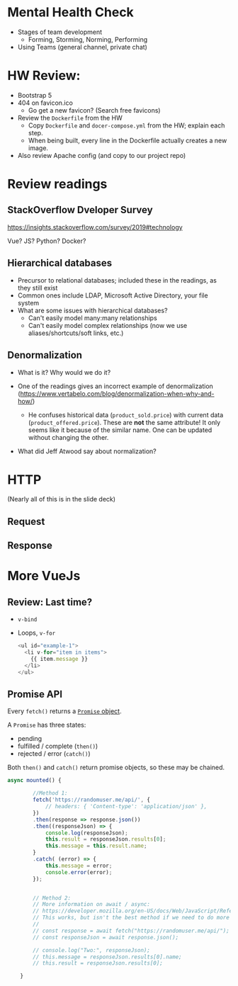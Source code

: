 
# Mental Health Check
  - Stages of team development
    - Forming, Storming, Norming, Performing
  - Using Teams (general channel, private chat)


# HW Review:

* Bootstrap 5
* 404 on favicon.ico
  - Go get a new favicon? (Search free favicons)
* Review the `Dockerfile` from the HW
  - Copy `Dockerfile` and `docer-compose.yml` from the HW; explain each step.
  - When being built, every line in the Dockerfile actually creates a new image.
* Also review Apache config (and copy to our project repo)


# Review readings

## StackOverflow Dveloper Survey
https://insights.stackoverflow.com/survey/2019#technology

Vue? JS? Python? Docker?

## Hierarchical databases

  * Precursor to relational databases; included these in the readings, as they still exist
  * Common ones include LDAP, Microsoft Active Directory, your file system
  * What are some issues with hierarchical databases?
    - Can't easily model many:many relationships
    - Can't easily model complex relationships (now we use aliases/shortcuts/soft links, etc.)

## Denormalization

  * What is it? Why would we do it?

  * One of the readings gives an incorrect example of denormalization (https://www.vertabelo.com/blog/denormalization-when-why-and-how/)
    - He confuses historical data (`product_sold.price`) with current data (`product_offered.price`). These are **not** the same attribute! It only seems like it because of the similar name. One can be updated without changing the other.

  * What did Jeff Atwood say about normalization?

# HTTP
(Nearly all of this is in the slide deck)

## Request

## Response


# More VueJs

## Review: Last time?

* `v-bind`
* Loops, `v-for`

  ```javascript
  <ul id="example-1">
    <li v-for="item in items">
      {{ item.message }}
    </li>
  </ul>
  ```

## Promise API

Every `fetch()` returns a [`Promise` object](https://developer.mozilla.org/en-US/docs/Web/JavaScript/Reference/Global_Objects/Promise).

A `Promise` has three states:
 * pending
 * fulfilled / complete (`then()`)
 * rejected / error (`catch()`)

Both `then()` and `catch()` return promise objects, so these may be chained.

```js
async mounted() {

        //Method 1:
        fetch('https://randomuser.me/api/', {
            // headers: { 'Content-type': 'application/json' },
        })
        .then(response => response.json())
        .then((responseJson) => {
            console.log(responseJson);
            this.result = responseJson.results[0];
            this.message = this.result.name;
        }
        .catch( (error) => {
            this.message = error;
            console.error(error);
        });


        // Method 2:
        // More information on await / async:
        // https://developer.mozilla.org/en-US/docs/Web/JavaScript/Reference/Statements/async_function
        // This works, but isn't the best method if we need to do more than one fetch
        //
        // const response = await fetch("https://randomuser.me/api/");
        // const responseJson = await response.json();

        // console.log("Two:", responseJson);
        // this.message = responseJson.results[0].name;
        // this.result = responseJson.results[0];

    }

```
